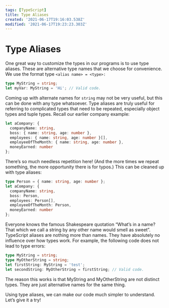 ```yaml
---
tags: [TypeScript]
title: Type Aliases
created: '2021-06-17T19:16:03.538Z'
modified: '2021-06-17T19:23:23.303Z'
---
```


# Type Aliases

One great way to customize the types in our programs is to use type aliases. These are alternative type names that we choose for convenience. We use the format type ` <alias name> = <type>: `

```ts
type MyString = string;
let myVar: MyString = 'Hi'; // Valid code.
```

Coming up with alternate names for `string` may not be very useful, but this can be done with any type whatsoever. Type aliases are truly useful for referring to complicated types that need to be repeated, especially object types and tuple types. Recall our earlier company example:

```ts
let aCompany: { 
  companyName: string, 
  boss: { name: string, age: number }, 
  employees: { name: string, age: number }[], 
  employeeOfTheMonth: { name: string, age: number },  
  moneyEarned: number
};
```

There’s so much needless repetition here! (And the more times we repeat something, the more opportunity there is for typos.) This can be cleaned up with type aliases:

```ts
type Person = { name: string, age: number };
let aCompany: {
  companyName: string, 
  boss: Person, 
  employees: Person[], 
  employeeOfTheMonth: Person,  
  moneyEarned: number
};
```

Everyone knows the famous Shakespeare quotation “What’s in a name? That which we call a string by any other name would smell as sweet”. TypeScript aliases are nothing more than names. They have absolutely no influence over how types work. For example, the following code does not lead to type errors:

```ts
type MyString = string; 
type MyOtherString = string;
let firstString: MyString = 'test';
let secondString: MyOtherString = firstString; // Valid code.
```
The reason this works is that MyString and MyOtherString are not distinct types. They are just alternative names for the same thing.

Using type aliases, we can make our code much simpler to understand. Let’s give it a try!
